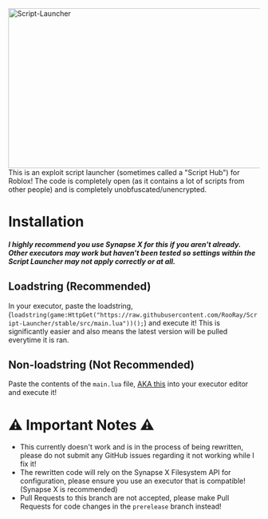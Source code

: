 <img src="https://socialify.git.ci/RooRay/Script-Launcher/image?description=1&language=1&name=1&owner=1&pattern=Floating%20Cogs&theme=Dark" alt="Script-Launcher" width="640" height="320" />
This is an exploit script launcher (sometimes called a "Script Hub") for Roblox! The code is completely open (as it contains a lot of scripts from other people) and is completely unobfuscated/unencrypted.

# Installation
##### I highly recommend you use Synapse X for this if you aren't already. Other executors may work but haven't been tested so settings within the Script Launcher may not apply correctly or at all.

## Loadstring (Recommended)

In your executor, paste the loadstring, (`loadstring(game:HttpGet("https://raw.githubusercontent.com/RooRay/Script-Launcher/stable/src/main.lua"))();`) and execute it! This is significantly easier and also means the latest version will be pulled everytime it is ran.

## Non-loadstring (Not Recommended)

Paste the contents of the `main.lua` file, [AKA this](https://github.com/RooRay/Script-Launcher/blob/stable/src/main.lua) into your executor editor and execute it!

# ⚠️ Important Notes ⚠️
  - This currently doesn't work and is in the process of being rewritten, please do not submit any GitHub issues regarding it not working while I fix it! 
  - The rewritten code will rely on the Synapse X Filesystem API for configuration, please ensure you use an executor that is compatible! (Synapse X is recommended)
  - Pull Requests to this branch are not accepted, please make Pull Requests for code changes in the `prerelease` branch instead!
